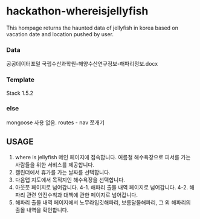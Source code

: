 # hackathon-whereisjellyfish

This hompage returns the haunted data of jellyfish in korea based on vacation date and location pushed by user.

### Data

공공데이터포털
국립수산과학원-해양수산연구정보-해파리정보.docx

### Template

Stack 1.5.2

### else 

mongoose 사용 없음.
routes - nav 쪼개기

## USAGE

1. where is jellyfish 메인 페이지에 접속합니다. 여름철 해수욕장으로 피서를 가는 사람들을 위한 서비스를 제공합니다.
2. 캘린더에서 휴가를 가는 날짜를 선택합니다.
3. 다음맵 지도에서 목적지인 해수욕장을 선택합니다.
4. 아웃풋 페이지로 넘어갑니다.
    4-1. 해파리 출몰 내역 페이지로 넘어갑니다.
    4-2. 해파리 관련 안전수칙과 대책에 관한 페이지로 넘어갑니다.
5. 해파리 출몰 내역 페이지에서 노무라입깃해파리, 보름달물해파리, 그 외 해파리의 출몰 내역을 확인합니다.


